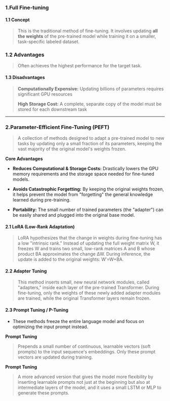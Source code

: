 ### 1.Full Fine-tuning

#### 1.1 Concept

>This is the traditional method of fine-tuning. It involves updating **all the weights** of the pre-trained model while training it on a smaller, task-specific labeled dataset.

### 1.2 Advantages

>Often achieves the highest performance for the target task.

#### 1.3 Disadvantages

>**Computationally Expensive:** Updating billions of parameters requires significant GPU resources
>
>**High Storage Cost:** A complete, separate copy of the model must be stored for each downstream task

***

### 2.Parameter-Efficient Fine-Tuning (PEFT)

>A collection of methods designed to adapt a pre-trained model to new tasks by updating only a small fraction of its parameters, keeping the vast majority of the original model's weights frozen.

**Core Advantages**

- **Reduces Computational & Storage Costs:** Drastically lowers the GPU memory requirements and the storage space needed for fine-tuned models. 
    
- **Avoids Catastrophic Forgetting:** By keeping the original weights frozen, it helps prevent the model from "forgetting" the general knowledge learned during pre-training. 
    
- **Portability:** The small number of trained parameters (the "adapter") can be easily shared and plugged into the original base model.

#### 2.1 LoRA (Low-Rank Adaptation) 

>LoRA hypothesizes that the change in weights during fine-tuning has a low "intrinsic rank." Instead of updating the full weight matrix W, it freezes W and trains two small, low-rank matrices A and B whose product BA approximates the change ΔW. During inference, the update is added to the original weights: W′=W+BA.

#### 2.2 Adapter Tuning

>This method inserts small, new neural network modules, called "adapters," inside each layer of the pre-trained Transformer. During fine-tuning, only the weights of these newly added adapter modules are trained, while the original Transformer layers remain frozen.

#### 2.3 Prompt Tuning / P-Tuning

* These methods freeze the entire language model and focus on optimizing the input prompt instead.

**Prompt Tuning**

>Prepends a small number of continuous, learnable vectors (soft prompts) to the input sequence's embeddings. Only these prompt vectors are updated during training.

**Prompt Tuning**

>A more advanced version that gives the model more flexibility by inserting learnable prompts not just at the beginning but also at intermediate layers of the model, and it uses a small LSTM or MLP to generate these prompts.